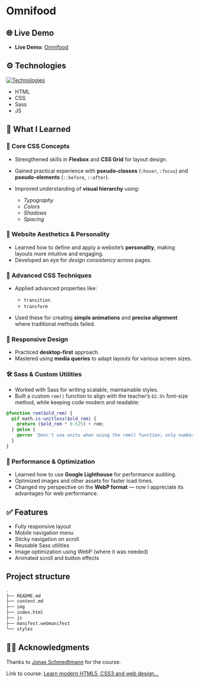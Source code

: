 # Omnifood

## 🌐 Live Demo

- **Live Demo**: [Omnifood](https://val-priad.github.io/Omnifood/)

## ⚙️ Technologies

[![Technologies](https://skillicons.dev/icons?i=html,css,sass,js&perline=4)](https://skillicons.dev)

- HTML
- CSS
- Sass
- JS

## 🧠 What I Learned

### 🎯 Core CSS Concepts

- Strengthened skills in **Flexbox** and **CSS Grid** for layout design.
- Gained practical experience with **pseudo-classes** (`:hover`, `:focus`) and **pseudo-elements** (`::before`, `::after`).
- Improved understanding of **visual hierarchy** using:

  - _Typography_
  - _Colors_
  - _Shadows_
  - _Spacing_

### 🎨 Website Aesthetics & Personality

- Learned how to define and apply a website’s **personality**, making layouts more intuitive and engaging.
- Developed an eye for _design consistency_ across pages.

### 🧩 Advanced CSS Techniques

- Applied advanced properties like:

  - `transition`
  - `transform`

- Used these for creating **simple animations** and **precise alignment** where traditional methods failed.

### 📱 Responsive Design

- Practiced **desktop-first** approach.
- Mastered using **media queries** to adapt layouts for various screen sizes.

### 🛠 Sass & Custom Utilities

- Worked with Sass for writing scalable, maintainable styles.
- Built a custom `rem()` function to align with the teacher’s `62.5%` font-size method, while keeping code modern and readable:

```scss
@function rem($old_rem) {
  @if math.is-unitless($old_rem) {
    @return ($old_rem * 0.625) + rem;
  } @else {
    @error 'Don\'t use units when using the rem() function; only numbers.';
  }
}
```

### 🚀 Performance & Optimization

- Learned how to use **Google Lighthouse** for performance auditing.
- Optimized images and other assets for faster load times.
- Changed my perspective on the **WebP format** — now I appreciate its advantages for web performance.

## ✅ Features

- Fully responsive layout
- Mobile navigation menu
- Sticky navigation on scroll
- Reusable Sass utilities
- Image optimization using WebP (where it was needed)
- Animated scroll and button effects

## Project structure

```zsh
.
├── README.md
├── content.md
├── img
├── index.html
├── js
├── manifest.webmanifest
└── styles
```

## 🙋‍♂️ Acknowledgments

Thanks to [Jonas Schmedtmann](https://github.com/jonasschmedtmann)
for the course.

Link to course: [Learn modern HTML5, CSS3 and web design...](https://www.udemy.com/course/design-and-develop-a-killer-website-with-html5-and-css3/?utm_source=adwords&utm_medium=udemyads&utm_campaign=Search_DSA_Beta_Prof_la.EN_cc.ROW-English&campaigntype=Search&portfolio=ROW-English&language=EN&product=Course&test=&audience=DSA&topic=&priority=Beta&utm_content=deal4584&utm_term=_._ag_162511579404_._ad_696197165421_._kw__._de_c_._dm__._pl__._ti_dsa-1677053911088_._li_9193772_._pd__._&matchtype=&gad_source=1&gad_campaignid=21168154305&gbraid=0AAAAADROdO2Zj_llVDcud0cTBtRTLNG0h&gclid=Cj0KCQjwgvnCBhCqARIsADBLZoJqCZumJUa4-dCcJQYKcdCFJ0UOz00o8_qYISnzreZp7Ve_QQ0iACsaAn2sEALw_wcB&couponCode=PMNVD3025)
